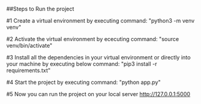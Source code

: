 
##Steps to Run the project

#1 Create a virtual environment by executing command:
    "python3 -m venv venv"

#2 Activate the virtual environment by ececuting command:
    "source venv/bin/activate"

#3 Install all the dependencies in your virtual environment or directly into your machine by executing below command:
    "pip3 install -r requirements.txt"

#4  Start the project by executing command:
    "python app.py"

#5  Now you can run the project on your local server http://127.0.0.1:5000

